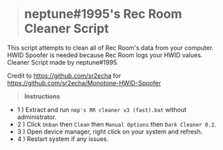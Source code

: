 > # **neptune#1995's Rec Room Cleaner Script**
This script attempts to clean all of Rec Room's data from your computer. HWID Spoofer is needed because Rec Room logs your HWID values. Cleaner Script made by neptune#1995.

Credit to https://github.com/sr2echa for https://github.com/sr2echa/Monotone-HWID-Spoofer

> **Instructions**
- 1 ) Extract and run `nep's RR cleaner v3 (fast).bat` without administrator.
- 2 ) Click `Unban` then `Clean` then `Manual Options` then `Dark Cleaner 0.2`.
- 3 ) Open device manager, right click on your system and refresh.
- 4 ) Restart system if any issues.
